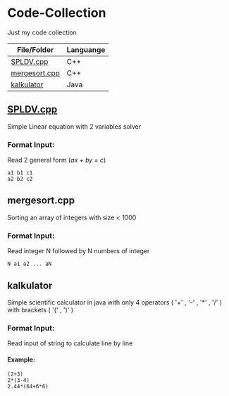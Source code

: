 # Code-Collection
Just my code collection

| **File/Folder** | **Languange** |
| --- | --- |
| [SPLDV.cpp](#spldvcpp) | C++ |
| [mergesort.cpp](#mergesortcpp) | C++ |
| [kalkulator](#kalkulator) | Java |

## [SPLDV.cpp](cpp/SPLDV.cpp)
Simple Linear equation with 2 variables solver
### Format Input:
Read 2 general form (*ax + by = c*)
```
a1 b1 c1
a2 b2 c2
```
## mergesort.cpp
Sorting an array of integers with size < 1000
### Format Input:
Read integer N followed by N numbers of integer
```
N a1 a2 ... aN
```
## kalkulator
Simple scientific calculator in java with only 4 operators ( '\+' , '\-' , '\*' , '\/' ) with brackets ( '(' , ')' )
### Format Input:
Read input of string to calculate line by line
#### Example:
```
(2+3)
2*(3-4)
2.44*(64+6*6)
```
